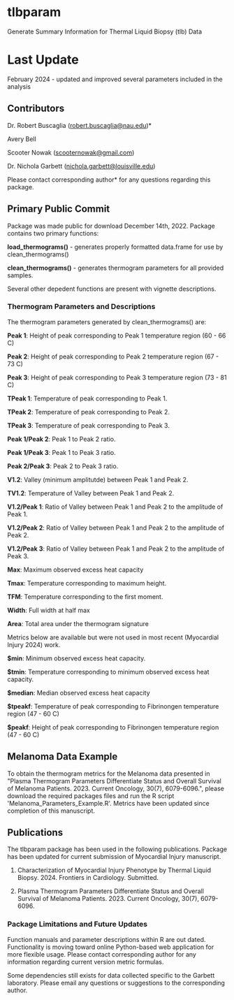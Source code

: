 # tlbparam
Generate Summary Information for Thermal Liquid Biopsy (tlb) Data

# Last Update
February 2024 - updated and improved several parameters included in the analysis

## Contributors

Dr. Robert Buscaglia (robert.buscaglia@nau.edu)*

Avery Bell

Scooter Nowak (scooternowak@gmail.com)

Dr. Nichola Garbett (nichola.garbett@louisville.edu)

Please contact corresponding author* for any questions regarding this package.

## Primary Public Commit

Package was made public for download December 14th, 2022. Package contains two primary functions:

**load_thermograms()** - generates properly formatted data.frame for use by clean_thermograms()

**clean_thermograms()** - generates thermogram parameters for all provided samples.

Several other depedent functions are present with vignette descriptions.

### Thermogram Parameters and Descriptions

The thermogram parameters generated by clean_thermograms() are:

**Peak 1**: Height of peak corresponding to Peak 1 temperature region (60 - 66 C)

**Peak 2**: Height of peak corresponding to Peak 2 temperature region (67 - 73 C)

**Peak 3**: Height of peak corresponding to Peak 3 temperature region (73 - 81 C)

**TPeak 1**: Temperature of peak corresponding to Peak 1.

**TPeak 2**: Temperature of peak corresponding to Peak 2.

**TPeak 3**: Temperature of peak corresponding to Peak 3.

**Peak 1/Peak 2**: Peak 1 to Peak 2 ratio.

**Peak 1/Peak 3**: Peak 1 to Peak 3 ratio.

**Peak 2/Peak 3**: Peak 2 to Peak 3 ratio.

**V1.2**: Valley (minimum amplitutde) between Peak 1 and Peak 2.

**TV1.2**: Temperature of Valley between Peak 1 and Peak 2.

**V1.2/Peak 1**: Ratio of Valley between Peak 1 and Peak 2 to the amplitude of Peak 1.

**V1.2/Peak 2**: Ratio of Valley between Peak 1 and Peak 2 to the amplitude of Peak 2.

**V1.2/Peak 3**: Ratio of Valley between Peak 1 and Peak 2 to the amplitude of Peak 3.

**Max**: Maximum observed excess heat capacity

**Tmax**: Temperature corresponding to maximum height.

**TFM**: Temperature corresponding to the first moment.

**Width**: Full width at half max

**Area**: Total area under the thermogram signature

Metrics below are available but were not used in most recent (Myocardial Injury 2024) work.

**$min**: Minimum observed excess heat capacity.

**$tmin**: Temperature corresponding to minimum observed excess heat capacity.

**$median**: Median observed excess heat capacity

**$tpeakf**: Temperature of peak corresponding to Fibrinongen temperature region (47 - 60 C)

**$peakf**: Height of peak corresponding to Fibrinongen temperature region (47 - 60 C)


## Melanoma Data Example

To obtain the thermogram metrics for the Melanoma data presented in "Plasma Thermogram Parameters Differentiate Status and Overall Survival of Melanoma Patients. 2023. Current Oncology, 30(7), 6079-6096.", please download the required packages files and run the R script 'Melanoma_Parameters_Example.R'. Metrics have been updated since completion of this manuscript.

## Publications

The tlbparam package has been used in the following publications. Package has been updated for current submission of Myocardial Injury manuscript.

  1. Characterization of Myocardial Injury Phenotype by Thermal Liquid Biopsy. 2024. Frontiers in Cardiology. Submitted.

  2. Plasma Thermogram Parameters Differentiate Status and Overall Survival of Melanoma Patients. 2023. Current Oncology, 30(7), 6079-6096.

### Package Limitations and Future Updates

Function manuals and parameter descriptions within R are out dated.  Functionality is moving toward online Python-based web application for more flexible usage.  Please contact corresponding author for any information regarding current version metric formulas.

Some dependencies still exists for data collected specific to the Garbett laboratory.  Please email any questions or suggestions to the corresponding author.
